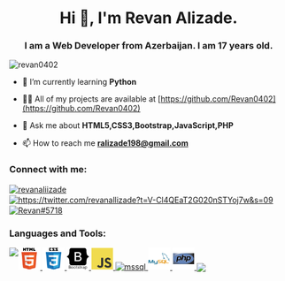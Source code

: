 <h1 align="center">Hi 👋, I'm Revan Alizade.</h1>
<h3 align="center"> I am a Web Developer from Azerbaijan. I am 17 years old.</h3>

<p align="left"> <img src="https://komarev.com/ghpvc/?username=revan0402&label=Profile%20views&color=0e75b6&style=flat" alt="revan0402" /> </p>

- 🌱 I’m currently learning **Python**

- 👨‍💻 All of my projects are available at [https://github.com/Revan0402](https://github.com/Revan0402)

- 💬 Ask me about **HTML5,CSS3,Bootstrap,JavaScript,PHP**

- 📫 How to reach me **ralizade198@gmail.com**

<h3 align="left">Connect with me:</h3>
<p align="left">

<a href="https://instagram.com/revanaliizade" target="_blank"><img align="center" src="https://raw.githubusercontent.com/rahuldkjain/github-profile-readme-generator/master/src/images/icons/Social/instagram.svg" alt="revanaliizade" height="30" width="40" /></a>
<a href="https://twitter.com/revanallizade?t=V-Cl4QEaT2G020nSTYoj7w&s=09" target ="_blank"><img align="center" src="https://raw.githubusercontent.com/rahuldkjain/github-profile-readme-generator/master/src/images/icons/Social/twitter.svg" alt="https://twitter.com/revanallizade?t=V-Cl4QEaT2G020nSTYoj7w&s=09" height="30" width="40" /></a>
<a href="https://discord.gg/Revan#5718" target="_blank"><img align="center" src="https://raw.githubusercontent.com/rahuldkjain/github-profile-readme-generator/master/src/images/icons/Social/discord.svg" alt="Revan#5718" height="30" width="40" /></a>
</p>

<h3 align="left">Languages and Tools:</h3>
<p align="left"> <a href="https://www.w3.org/html/" target="_blank" rel="noreferrer"> <img src="https://raw.githubusercontent.com/devicons/devicon/master/icons/html5/html5-original-wordmark.svg" alt="html5" width="40" height="40"/> </a> <a href="https://www.w3schools.com/css/" target="_blank" rel="noreferrer"> <img src="https://raw.githubusercontent.com/devicons/devicon/master/icons/css3/css3-original-wordmark.svg" alt="css3" width="40" height="40"/> </a> <a href="https://getbootstrap.com" target="_blank" rel="noreferrer"> <img src="https://raw.githubusercontent.com/devicons/devicon/master/icons/bootstrap/bootstrap-plain-wordmark.svg" alt="bootstrap" width="40" height="40"/> </a> <a href="https://developer.mozilla.org/en-US/docs/Web/JavaScript" target="_blank" rel="noreferrer"> <img src="https://raw.githubusercontent.com/devicons/devicon/master/icons/javascript/javascript-original.svg" alt="javascript" width="40" height="40"/> </a> <a href="https://www.microsoft.com/en-us/sql-server" target="_blank" rel="noreferrer"> <img src="https://www.svgrepo.com/show/303229/microsoft-sql-server-logo.svg" alt="mssql" width="40" height="40"/> </a> <a href="https://www.mysql.com/" target="_blank" rel="noreferrer"> <img src="https://raw.githubusercontent.com/devicons/devicon/master/icons/mysql/mysql-original-wordmark.svg" alt="mysql" width="40" height="40"/> </a> <a href="https://www.php.net" target="_blank" rel="noreferrer"> <img src="https://raw.githubusercontent.com/devicons/devicon/master/icons/php/php-original.svg" alt="php" width="40" height="40"/> </a>


<img align="left" src= "https://github-readme-stats.vercel.app/api/top-langs/?username=revan0402&langs_count=8" />
<img align="center" src= "https://github-readme-stats.vercel.app/api?username=revan0402&show_icons=true&theme=tokyonight" />
